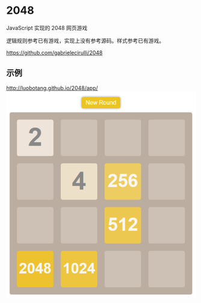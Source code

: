 # 2048

JavaScript 实现的 2048 网页游戏

逻辑规则参考已有游戏，实现上没有参考源码。样式参考已有游戏。

<https://github.com/gabrielecirulli/2048>

## 示例

<http://luobotang.github.io/2048/app/>
![](2048.png)
